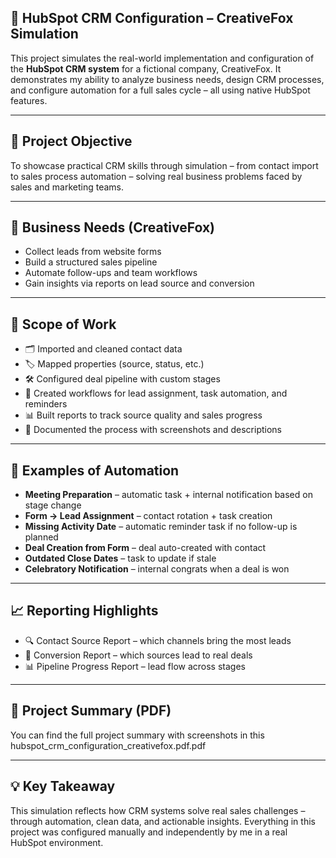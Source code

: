 ## 🧠 HubSpot CRM Configuration – CreativeFox Simulation

This project simulates the real-world implementation and configuration of the **HubSpot CRM system** for a fictional company, CreativeFox. It demonstrates my ability to analyze business needs, design CRM processes, and configure automation for a full sales cycle – all using native HubSpot features.

---

## 🎯 Project Objective

To showcase practical CRM skills through simulation – from contact import to sales process automation – solving real business problems faced by sales and marketing teams.

---

## 🧩 Business Needs (CreativeFox)

- Collect leads from website forms
- Build a structured sales pipeline
- Automate follow-ups and team workflows
- Gain insights via reports on lead source and conversion

---

## 🔧 Scope of Work

- 🗂 Imported and cleaned contact data
- 🏷 Mapped properties (source, status, etc.)
- 🛠 Configured deal pipeline with custom stages
- 🔄 Created workflows for lead assignment, task automation, and reminders
- 📊 Built reports to track source quality and sales progress
- 📎 Documented the process with screenshots and descriptions

---

## 🤖 Examples of Automation

- **Meeting Preparation** – automatic task + internal notification based on stage change  
- **Form → Lead Assignment** – contact rotation + task creation  
- **Missing Activity Date** – automatic reminder task if no follow-up is planned  
- **Deal Creation from Form** – deal auto-created with contact  
- **Outdated Close Dates** – task to update if stale  
- **Celebratory Notification** – internal congrats when a deal is won  

---

## 📈 Reporting Highlights

- 🔍 Contact Source Report – which channels bring the most leads
- 🎯 Conversion Report – which sources lead to real deals
- 📊 Pipeline Progress Report – lead flow across stages

---

## 📄 Project Summary (PDF)

You can find the full project summary with screenshots in this  
hubspot_crm_configuration_creativefox.pdf.pdf

---

## 💡 Key Takeaway

This simulation reflects how CRM systems solve real sales challenges – through automation, clean data, and actionable insights. Everything in this project was configured manually and independently by me in a real HubSpot environment.
